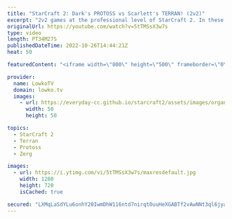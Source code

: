 ```yaml
---
title: "StarCraft 2: Dark's PROTOSS vs Scarlett's TERRAN! (2v2)"
excerpt: "2v2 games at the professional level of StarCraft 2. In these games we have Astrea and Scarlett facing off against ByuN and Dark.   OlimoLeague on Patreon: https://www.patreon.com/olimoley  Support my work on Patreon: https://www.patreon.com/lowkotv Become a YouTube member: https://lowko.tv/join  More"
originalUrl: https://youtube.com/watch?v=5tTMSsX3w7s
type: video
length: PT34M27S
publishedDateTime: 2022-10-26T14:44:21Z
heat: 50

featuredContent: "<iframe width=\"800\" height=\"500\" frameborder=\"0\" src=\"https://www.youtube.com/embed/5tTMSsX3w7s\" allow=\"accelerometer; autoplay; encrypted-media; gyroscope; picture-in-picture\" allowfullscreen></iframe>"

provider:
  name: LowkoTV
  domain: lowko.tv
  images:
    - url: https://everyday-cc.github.io/starcraft2/assets/images/organizations/lowko.tv-50x50.jpg
      width: 50
      height: 50

topics:
  - StarCraft 2
  - Terran
  - Protoss
  - Zerg

images:
  - url: https://i.ytimg.com/vi/5tTMSsX3w7s/maxresdefault.jpg
    width: 1280
    height: 720
    isCached: true

secured: "LXMqLaSdYLu6onhY20IwmDhW116ntd7nirqtOuuHeXGABTf2vAwNNt3ql6jyafdd9nLNwvgS3UB8zjWZqfYIeSmykxZMZ/8IaL8AjhNKdus7bZfJGJpjuopHzSxmKAkE3cFq7fQ2pMDGSpeRM2i/C98l95UYRbJvfJ9hVC5a6y6VD0WqLLFX+woB0SKEEz/4XFxgPoOPUjrJhdC6mukzZkSv/YSPaIJxQVlTT5QRfT9H6Y7KZK3UVpmGLrBnFOPNqMDSfDKtj5A5EQQU+3wJAP7axJlHfgbVQjQD5oKYhsbJFbe+cVhGa4wJe0stTMkvYxVwvQg/NDVohA7GAPmV+Y9BtJSoi3S4NflmRVym7iFJF6AzFxkOszTVa5kXvW15ypihDPzYZyxP7FvOa6FBvTlniFVAWWMyfK/jjRMx3zM=;6nfEnEgrtsj/vYD9ApCgYw=="
---
```


